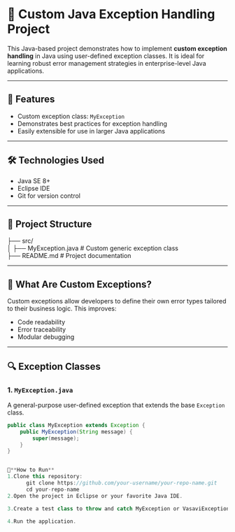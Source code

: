 # 🚀 Custom Java Exception Handling Project

This Java-based project demonstrates how to implement **custom exception handling** in Java using user-defined exception classes. It is ideal for learning robust error management strategies in enterprise-level Java applications.

---

## 📌 Features

- Custom exception class: `MyException`  
- Demonstrates best practices for exception handling  
- Easily extensible for use in larger Java applications  

---

## 🛠️ Technologies Used

- Java SE 8+
- Eclipse IDE
- Git for version control

---

## 📁 Project Structure

├── src/  
│ ├── MyException.java # Custom generic exception class  
├── README.md # Project documentation  


---

## 🧠 What Are Custom Exceptions?

Custom exceptions allow developers to define their own error types tailored to their business logic. This improves:

- Code readability
- Error traceability
- Modular debugging

---

## 🔍 Exception Classes

### 1. `MyException.java`

A general-purpose user-defined exception that extends the base `Exception` class.

```java
public class MyException extends Exception {
    public MyException(String message) {
        super(message);
    }
}  


🧪**How to Run**
1.Clone this repository:
      git clone https://github.com/your-username/your-repo-name.git
      cd your-repo-name
2.Open the project in Eclipse or your favorite Java IDE.

3.Create a test class to throw and catch MyException or VasaviException.

4.Run the application.





